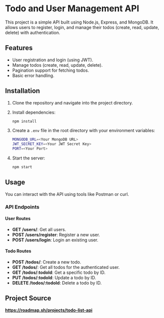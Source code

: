 # Todo and User Management API

This project is a simple API built using Node.js, Express, and MongoDB. It allows users to register, login, and manage their todos (create, read, update, delete) with authentication.

## Features

- User registration and login (using JWT).
- Manage todos (create, read, update, delete).
- Pagination support for fetching todos.
- Basic error handling.

## Installation

1. Clone the repository and navigate into the project directory.
2. Install dependencies:

   ```bash
   npm install
   ```

3. Create a `.env` file in the root directory with your environment variables:

   ```bash
   MONGODB_URL=<Your MongoDB URL>
   JWT_SECRET_KEY=<Your JWT Secret Key>
   PORT=<Your Port>
   ```

4. Start the server:

   ```bash
   npm start
   ```

## Usage

You can interact with the API using tools like Postman or curl.

### API Endpoints

#### User Routes

- **GET /users/**: Get all users.
- **POST /users/register**: Register a new user.
- **POST /users/login**: Login an existing user.

#### Todo Routes

- **POST /todos/**: Create a new todo.
- **GET /todos/**: Get all todos for the authenticated user.
- **GET /todos/:todoId**: Get a specific todo by ID.
- **PUT /todos/:todoId**: Update a todo by ID.
- **DELETE /todos/:todoId**: Delete a todo by ID.

## Project Source

**https://roadmap.sh/projects/todo-list-api**

